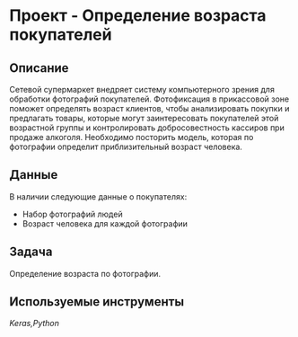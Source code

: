 # Проект - Определение возраста покупателей

## Описание

Сетевой супермаркет внедряет систему компьютерного зрения для обработки фотографий покупателей. Фотофиксация в прикассовой зоне поможет определять возраст клиентов, чтобы анализировать покупки и предлагать товары, которые могут заинтересовать покупателей этой возрастной группы и контролировать добросовестность кассиров при продаже алкоголя. Необходимо посторить модель, которая по фотографии определит приблизительный возраст человека.


## Данные

В наличии следующие данные о покупателях:
- Набор фотографий людей
- Возраст человека для каждой фотографии


## Задача

Определение возраста по фотографии.

## Используемые инструменты
*Keras,Python*
